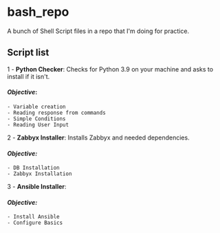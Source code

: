 # bash_repo
A bunch of Shell Script files in a repo that I'm doing for practice.

## Script list

1 - **Python Checker**: Checks for Python 3.9 on your machine and asks to install if it isn't.
#### *Objective*: 
    - Variable creation
    - Reading response from commands
    - Simple Conditions
    - Reading User Input

2 - **Zabbyx Installer**: Installs Zabbyx and needed dependencies.
#### *Objective:*
    - DB Installation
    - Zabbyx Installation

3 - **Ansible Installer**:
#### *Objective:*
    - Install Ansible
    - Configure Basics